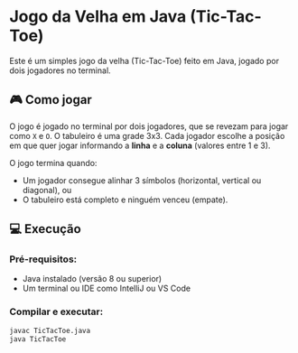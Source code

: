 # Jogo da Velha em Java (Tic-Tac-Toe)

Este é um simples jogo da velha (Tic-Tac-Toe) feito em Java, jogado por dois jogadores no terminal.

## 🎮 Como jogar

O jogo é jogado no terminal por dois jogadores, que se revezam para jogar como `X` e `O`. O tabuleiro é uma grade 3x3. Cada jogador escolhe a posição em que quer jogar informando a **linha** e a **coluna** (valores entre 1 e 3).

O jogo termina quando:
- Um jogador consegue alinhar 3 símbolos (horizontal, vertical ou diagonal), ou
- O tabuleiro está completo e ninguém venceu (empate).

## 💻 Execução

### Pré-requisitos:
- Java instalado (versão 8 ou superior)
- Um terminal ou IDE como IntelliJ ou VS Code

### Compilar e executar:

```bash
javac TicTacToe.java
java TicTacToe
